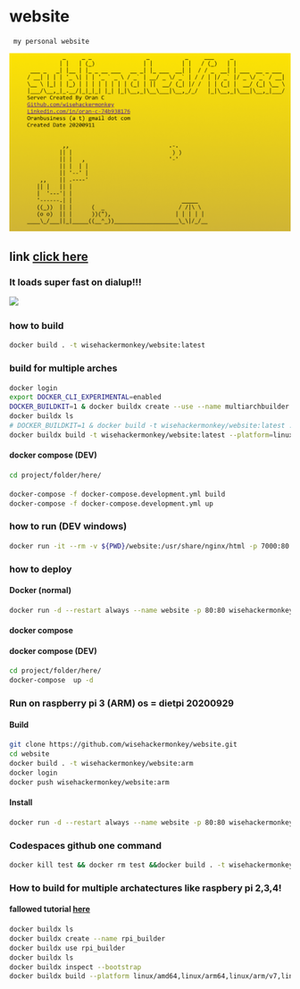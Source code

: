 # website
```text
 my personal website
```

![](./screen_v1.png)
## link [click here](orancollins.com)

### It loads super fast on dialup!!!
![](./dialup_speed.gif)
### how to build 
```bash
docker build . -t wisehackermonkey/website:latest
```
### build for multiple arches
```bash
docker login
export DOCKER_CLI_EXPERIMENTAL=enabled
DOCKER_BUILDKIT=1 & docker buildx create --use --name multiarchbuilder
docker buildx ls
# DOCKER_BUILDKIT=1 & docker build -t wisehackermonkey/website:latest .
docker buildx build -t wisehackermonkey/website:latest --platform=linux/arm,linux/arm64,linux/amd64 . --push

```
#### docker compose (DEV)
```bash
cd project/folder/here/

docker-compose -f docker-compose.development.yml build
docker-compose -f docker-compose.development.yml up
```


### how to run  (DEV windows)
```bash
docker run -it --rm -v ${PWD}/website:/usr/share/nginx/html -p 7000:80 wisehackermonkey/website:latest
```


### how to deploy
#### Docker (normal)
```bash
docker run -d --restart always --name website -p 80:80 wisehackermonkey/website:latest
```
#### docker compose
#### docker compose (DEV)
```bash
cd project/folder/here/
docker-compose  up -d
```
### Run on raspberry pi 3 (ARM) os = dietpi 20200929
#### Build
```bash
git clone https://github.com/wisehackermonkey/website.git
cd website
docker build . -t wisehackermonkey/website:arm
docker login
docker push wisehackermonkey/website:arm 
```

#### Install
```bash
docker run -d --restart always --name website -p 80:80 wisehackermonkey/website:arm
```

### Codespaces github one command
```bash
docker kill test && docker rm test &&docker build . -t wisehackermonkey/website:latest&&docker run -d --restart always --name test -p 80:80 wisehackermonkey/website:latest
```

### How to build for multiple archatectures like raspbery pi 2,3,4!
#### fallowed tutorial [here](https://collabnix.com/building-arm-based-docker-images-on-docker-desktop-made-possible-using-buildx/)
```bash
docker buildx ls
docker buildx create --name rpi_builder
docker buildx use rpi_builder
docker buildx ls
docker buildx inspect --bootstrap
docker buildx build --platform linux/amd64,linux/arm64,linux/arm/v7,linux/arm/v6 -t wisehackermonkey/website --push .
```
